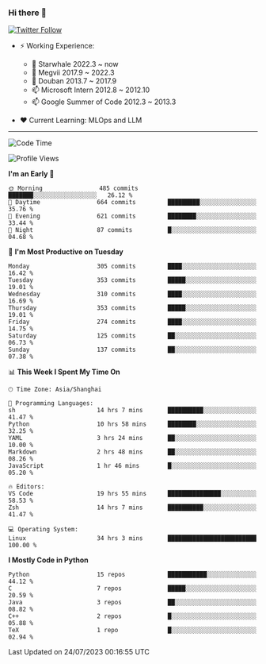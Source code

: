 ### Hi there 👋

[![Twitter Follow](https://img.shields.io/twitter/follow/tianweidut?style=social)](https://twitter.com/tianweidut)

- ⚡ Working Experience:
  - 🔭 Starwhale 2022.3 ~ now
  - 🌱 Megvii 2017.9 ~ 2022.3
  - 🌱 Douban 2013.7 ~ 2017.9
  - 📫 Microsoft Intern 2012.8 ~ 2012.10
  - 📫 Google Summer of Code 2012.3 ~ 2013.3

- ❤️ Current Learning: MLOps and LLM

---
<!--START_SECTION:waka-->
![Code Time](http://img.shields.io/badge/Code%20Time-4%2C302%20hrs%201%20min-blue)

![Profile Views](http://img.shields.io/badge/Profile%20Views-6-blue)

**I'm an Early 🐤** 

```text
🌞 Morning                485 commits         ███████░░░░░░░░░░░░░░░░░░   26.12 % 
🌆 Daytime                664 commits         █████████░░░░░░░░░░░░░░░░   35.76 % 
🌃 Evening                621 commits         ████████░░░░░░░░░░░░░░░░░   33.44 % 
🌙 Night                  87 commits          █░░░░░░░░░░░░░░░░░░░░░░░░   04.68 % 
```
📅 **I'm Most Productive on Tuesday** 

```text
Monday                   305 commits         ████░░░░░░░░░░░░░░░░░░░░░   16.42 % 
Tuesday                  353 commits         █████░░░░░░░░░░░░░░░░░░░░   19.01 % 
Wednesday                310 commits         ████░░░░░░░░░░░░░░░░░░░░░   16.69 % 
Thursday                 353 commits         █████░░░░░░░░░░░░░░░░░░░░   19.01 % 
Friday                   274 commits         ████░░░░░░░░░░░░░░░░░░░░░   14.75 % 
Saturday                 125 commits         ██░░░░░░░░░░░░░░░░░░░░░░░   06.73 % 
Sunday                   137 commits         ██░░░░░░░░░░░░░░░░░░░░░░░   07.38 % 
```


📊 **This Week I Spent My Time On** 

```text
🕑︎ Time Zone: Asia/Shanghai

💬 Programming Languages: 
sh                       14 hrs 7 mins       ██████████░░░░░░░░░░░░░░░   41.47 % 
Python                   10 hrs 58 mins      ████████░░░░░░░░░░░░░░░░░   32.25 % 
YAML                     3 hrs 24 mins       ██░░░░░░░░░░░░░░░░░░░░░░░   10.00 % 
Markdown                 2 hrs 48 mins       ██░░░░░░░░░░░░░░░░░░░░░░░   08.26 % 
JavaScript               1 hr 46 mins        █░░░░░░░░░░░░░░░░░░░░░░░░   05.20 % 

🔥 Editors: 
VS Code                  19 hrs 55 mins      ███████████████░░░░░░░░░░   58.53 % 
Zsh                      14 hrs 7 mins       ██████████░░░░░░░░░░░░░░░   41.47 % 

💻 Operating System: 
Linux                    34 hrs 3 mins       █████████████████████████   100.00 % 
```

**I Mostly Code in Python** 

```text
Python                   15 repos            ███████████░░░░░░░░░░░░░░   44.12 % 
C                        7 repos             █████░░░░░░░░░░░░░░░░░░░░   20.59 % 
Java                     3 repos             ██░░░░░░░░░░░░░░░░░░░░░░░   08.82 % 
C++                      2 repos             █░░░░░░░░░░░░░░░░░░░░░░░░   05.88 % 
TeX                      1 repo              █░░░░░░░░░░░░░░░░░░░░░░░░   02.94 % 
```




 Last Updated on 24/07/2023 00:16:55 UTC
<!--END_SECTION:waka-->
